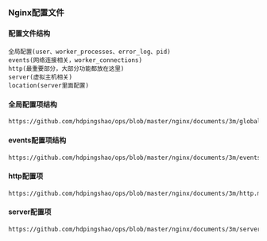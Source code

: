 ### Nginx配置文件
#### 配置文件结构
    全局配置(user、worker_processes、error_log、pid)
    events(网络连接相关，worker_connections)
    http(最重要部分，大部分功能都放在这里)
    server(虚拟主机相关)
    location(server里面配置)
#### 全局配置项结构
    https://github.com/hdpingshao/ops/blob/master/nginx/documents/3m/global.md
#### events配置项结构
    https://github.com/hdpingshao/ops/blob/master/nginx/documents/3m/events.md
#### http配置项
    https://github.com/hdpingshao/ops/blob/master/nginx/documents/3m/http.md
#### server配置项
    https://github.com/hdpingshao/ops/blob/master/nginx/documents/3m/server.md